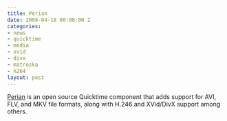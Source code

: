 ```yaml
---
title: Perian
date: 2008-04-18 00:00:00 Z
categories:
- news
- quicktime
- media
- xvid
- divx
- matroska
- h264
layout: post
---
```


[Perian](http://perian.org/#detail) is an open source Quicktime component that adds support for AVI, FLV, and MKV file formats, along with H.246 and XVid/DivX support among others.
